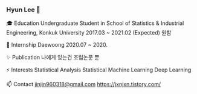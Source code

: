 ### Hyun Lee 👋
🎓 Education
Undergraduate Student in School of Statistics & Industrial Engineering, Konkuk University 2017.03 ~ 2021.02 (Expected) 원함

🔭 Internship
Daewoong 2020.07 ~ 2020.

✨ Publication
나에게 있는건 조럽논문 뿐

⚡ Interests
Statistical Analysis
Statistical Machine Learning
Deep Learning

📫 Contact
jinjin960318@gmail.com
https://jxnjxn.tistory.com/

<!--
**HyunLee103/HyunLee103** is a ✨ _special_ ✨ repository because its `README.md` (this file) appears on your GitHub profile.

Here are some ideas to get you started:

- 🔭 I’m currently working on ...
- 🌱 I’m currently learning ...
- 👯 I’m looking to collaborate on ...
- 🤔 I’m looking for help with ...
- 💬 Ask me about ...
- 📫 How to reach me: ...
- 😄 Pronouns: ...
- ⚡ Fun fact: ...
-->
